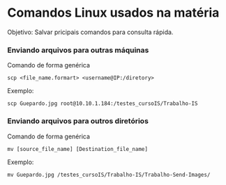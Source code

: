 # Comandos Linux usados na matéria

Objetivo: Salvar pricipais comandos para consulta rápida.

### Enviando arquivos para outras máquinas

Comando de forma genérica
```
scp <file_name.formart> <username@IP:/diretory>
```
Exemplo:
```
scp Guepardo.jpg root@10.10.1.184:/testes_cursoIS/Trabalho-IS
```
### Enviando arquivos para outros diretórios

Comando de forma genérica
```
mv [source_file_name] [Destination_file_name]
```
Exemplo:
```
mv Guepardo.jpg /testes_cursoIS/Trabalho-IS/Trabalho-Send-Images/
```
